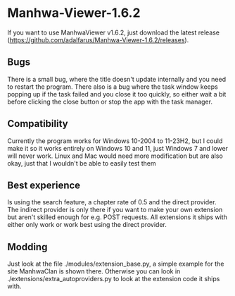 # Manhwa-Viewer-1.6.2
 If you want to use ManhwaViewer v1.6.2, just download the latest release (https://github.com/adalfarus/Manhwa-Viewer-1.6.2/releases).

## Bugs
There is a small bug, where the title doesn't update internally and you need to restart the program. There also is a bug where the task window keeps popping up if the task failed and you close it too quickly, so either wait a bit before clicking the close button or stop the app with the task manager.

## Compatibility
Currently the program works for Windows 10-2004 to 11-23H2, but I could make it so it works entirely on Windows 10 and 11, just Windows 7 and lower will never work. Linux and Mac would need more modification but are also okay, just that I wouldn't be able to easily test them

## Best experience
Is using the search feature, a chapter rate of 0.5 and the direct provider. The indirect provider is only there if you want to make your own extension but aren't skilled enough for e.g. POST requests. All extensions it ships with either only work or work best using the direct provider.

## Modding
Just look at the file ./modules/extension_base.py, a simple example for the site ManhwaClan is shown there. Otherwise you can look in ./extensions/extra_autoproviders.py to look at the extension code it ships with.
